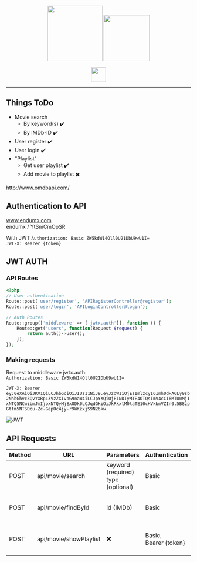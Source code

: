 
<p align="center">
  <img height="150px" src="https://media.discordapp.net/attachments/499833921513586688/512349750163669004/movieappsmall.png">
   <img height="125px" src="https://media.discordapp.net/attachments/499833921513586688/512350532401233930/movieapptransparent.png">
</p>
<p align="center">
    <img height="40px" src="https://cdn.worldvectorlogo.com/logos/angular-3.svg">
</p>

***


## Things ToDo

* Movie search
    * By keyword(s) ✔️	
    * By IMDb-ID ✔️
* User register ✔️
* User login ✔️
* "Playlist"
    * Get user playlist ✔️
    * Add movie to playlist ✖️

http://www.omdbapi.com/

## Authentication to API

www.endumx.com  
endumx / YtSmCmOpSR

With JWT
`Authorization: Basic ZW5kdW14Oll0U21DbU9wU1I=`  
`JWT-X: Bearer {token}`


## JWT AUTH

### API Routes

```php
<?php
// User authentication
Route::post('user/register', 'APIRegisterController@register');
Route::post('user/login', 'APILoginController@login');

// Auth Routes
Route::group(['middleware' => ['jwtx.auth']], function () {
    Route::get('users', function(Request $request) {
        return auth()->user();
    });
});
```

### Making requests

Request to middleware jwtx.auth:  
`Authorization: Basic ZW5kdW14Oll0U21DbU9wU1I=`  
  
`JWT-X: Bearer eyJ0eXAiOiJKV1QiLCJhbGciOiJIUzI1NiJ9.eyJzdWIiOjEsImlzcyI6Imh0dHA6Ly9sb2NhbGhvc3QvYXBpL3VzZXIvbG9naW4iLCJpYXQiOjE1NDIyMTE4OTQsImV4cCI6MTU0MjIxNTQ5NCwibmJmIjoxNTQyMjExODk0LCJqdGkiOiJkRkxtM0laTE10cHVkbmVZIn0.5B8zpGttm5NTSDcu-Zc-GepOc4jy-r9WKzxjS9N26kw`

![JWT](https://media.discordapp.net/attachments/499833921513586688/512304344461475851/unknown.png)




## API Requests

| Method | URL | Parameters | Authentication | Description |
|--------|-----|------------|----------------|-------------|
| POST | api/movie/search | keyword (required)<br> type (optional) | Basic | Returns all movies found by keyword |
| POST | api/movie/findById | id (IMDb) | Basic | Returns all details from single movie |
| POST | api/movie/showPlaylist | ✖️ | Basic, <br> Bearer {token} | Returns logged in user own playlist |

